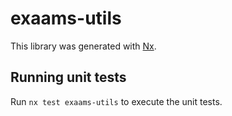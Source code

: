 # exaams-utils

This library was generated with [Nx](https://nx.dev).

## Running unit tests

Run `nx test exaams-utils` to execute the unit tests.
